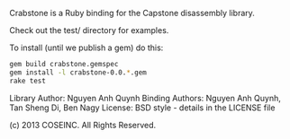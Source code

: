 Crabstone is a Ruby binding for the Capstone disassembly library.

Check out the test/ directory for examples.

To install (until we publish a gem) do this:

```bash
gem build crabstone.gemspec
gem install -l crabstone-0.0.*.gem
rake test
```

Library Author: Nguyen Anh Quynh
Binding Authors: Nguyen Anh Quynh, Tan Sheng Di, Ben Nagy
License: BSD style - details in the LICENSE file

(c) 2013 COSEINC. All Rights Reserved.

